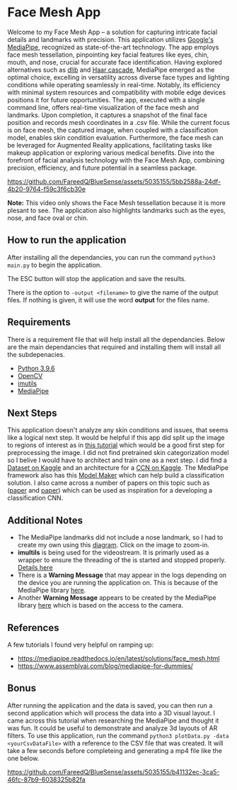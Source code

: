 # Face Mesh App

Welcome to my Face Mesh App – a solution for capturing intricate facial details and landmarks with precision. This application utilizes [Google's MediaPipe](https://developers.google.com/mediapipe), recognized as state-of-the-art technology. The app employs face mesh tessellation, pinpointing key facial features like eyes, chin, mouth, and nose, crucial for accurate face identification. Having explored alternatives such as [dlib](http://dlib.net/) and [Haar cascade](https://docs.opencv.org/4.x/db/d28/tutorial_cascade_classifier.html), MediaPipe emerged as the optimal choice, excelling in versatility across diverse face types and lighting conditions while operating seamlessly in real-time. Notably, its efficiency with minimal system resources and compatibility with mobile edge devices positions it for future opportunities. The app, executed with a single command line, offers real-time visualization of the face mesh and landmarks. Upon completion, it captures a snapshot of the final face position and records mesh coordinates in a .csv file. While the current focus is on face mesh, the captured image, when coupled with a classification model, enables skin condition evaluation. Furthermore, the face mesh can be leveraged for Augmented Reality applications, facilitating tasks like makeup application or exploring various medical benefits. Dive into the forefront of facial analysis technology with the Face Mesh App, combining precision, efficiency, and future potential in a seamless package.

https://github.com/FareedQ/BlueSense/assets/5035155/5bb2588a-24df-4b20-9764-f59c3f6cb30e

**Note:** This video only shows the Face Mesh tessellation because it is more plesant to see. The application also highlights landmarks such as the eyes, nose, and face oval or chin.

## How to run the application

After installing all the dependancies, you can run the command `python3 main.py` to begin the application.

The ESC button will stop the application and save the results.

There is the option to `-output <filename>` to give the name of the output files. If nothing is given, it will use the word **output** for the files name.

## Requirements
There is a requirement file that will help install all the dependancies. Below are the main dependancies that required and installing them will install all the subdepenacies.
* [Python 3.9.6](https://www.python.org/)
* [OpenCV](https://opencv.org/)
* [imutils](https://pyimagesearch.com/2015/02/02/just-open-sourced-personal-imutils-package-series-opencv-convenience-functions/)
* [MediaPipe](https://developers.google.com/mediapipe)

## Next Steps

This application doesn't analyze any skin conditions and issues, that seems like a logical next step. It would be helpful if this app did split up the image to regions of interest as in [this tutorial](https://pyimagesearch.com/2017/04/10/detect-eyes-nose-lips-jaw-dlib-opencv-python/) which would be a good first step for preprocessing the image. I did not find pretrained skin categorization model so I belive I would have to architect and train one as a next step. I did find a [Dataset on Kaggle](https://www.kaggle.com/datasets/haroonalam16/20-skin-diseases-dataset/data) and an architecture for a [CCN on Kaggle](https://www.kaggle.com/code/chaitanya102000/skin-diseases-cnn). The MediaPipe framework also has this [Model Maker](https://developers.google.com/mediapipe/solutions/model_maker) which can help build a classification solution. I also came across a number of papers on this topic such as ([paper](https://www.ncbi.nlm.nih.gov/pmc/articles/PMC8074091/) and [paper](https://link.springer.com/chapter/10.1007/978-981-19-8032-9_39)) which can be used as inspiration for a developing a classification CNN.

## Additional Notes

* The MediaPipe landmarks did not include a nose landmark, so I had to create my own using this [diagram](https://i.stack.imgur.com/wDgvV.png). Click on the image to zoom-in.
* **imultils** is being used for the videostream. It is primarly used as a wrapper to ensure the threading of the is started and stopped properly. [Details here](https://github.com/PyImageSearch/imutils/blob/master/imutils/video/videostream.py)
* There is a **Warning Message** that may appear in the logs depending on the device you are running the application on. This is because of the MediaPipe library [here](https://github.com/google/mediapipe/blob/master/mediapipe/gpu/gl_context.cc#L357C14-L359).
* Another **Warning Message** appears to be created by the MediaPipe library [here](https://github.com/google/mediapipe/issues/4188) which is based on the access to the camera.

## References
A few tutorials I found very helpful on ramping up:
  * https://mediapipe.readthedocs.io/en/latest/solutions/face_mesh.html
  * https://www.assemblyai.com/blog/mediapipe-for-dummies/

## Bonus

After running the application and the data is saved, you can then run a second application which will process the data into a 3D visual layout. I came across this tutorial when researching the MediaPipe and thought it was fun. It could be useful to demonstrate and analyze 3d layouts of AR filters. To use this application, run the command `python3 plotData.py -data <yourCsvDataFile>` with a reference to the CSV file that was created. It will take a few seconds before completeing and generating a mp4 file like the one below.

https://github.com/FareedQ/BlueSense/assets/5035155/b41132ec-3ca5-46fc-87b9-6038325b82fa

